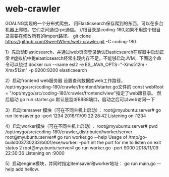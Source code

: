 # web-crawler
GOALNG实现的一个分布式爬虫， 用Elasticsearch保存爬到的东西，可以在多台机器上爬取。它们之间通过rpc通信。
//根目录是coding-180,如果不用这个根目录需要在修改所有的import路径。
git clone https://github.com/SweetWhen/web-crawler.git -C coding-180

1）先启动Elasticsearch，并通过web页面登录确认Elasticsearch在容器中启动正常
#虚拟机中跑elasticsearch经常出现内存不足，不能够启动JVM，下面这个命令可以绕过
docker run  --name esl2 -e ES_JAVA_OPTS="-Xms512m -Xmx512m" -p 9200:9200 elasticsearch

2）启动frontend web服务器
设置查询数据库web工作路径，
/opt/mygo/src/coding-180/crawler/frontend/starter.go文件的
const webRoot = "/opt/mygo/src/coding-180/crawler/frontend/view"指定了web跟目录。
然后启动 go run starter.go 默认是监听8888端口，启动之后可以web访问一下

3）启动itemsaver 模块（可在不同主机上启动）：
root@myubuntu:server# go run itemsaver.go -port 1234
2018/11/09 22:28:42 Listening on :1234

4）启动worker模块（可在不同主机上启动）：
root@myubuntu:server# pwd
/opt/mygo/src/coding-180/crawler_distributed/worker/server
root@myubuntu:server# go run worker.go --help
Usage of /tmp/go-build003730233/b001/exe/worker:
  -port int
    	the port for me to listen on
exit status 2
root@myubuntu:server# go run worker.go -port 9000
2018/11/09 22:30:36 Listening on :9000

5）启动engine模块，并同时指定itemsaver和worker地址：
go run main.go --help
add hellow.
